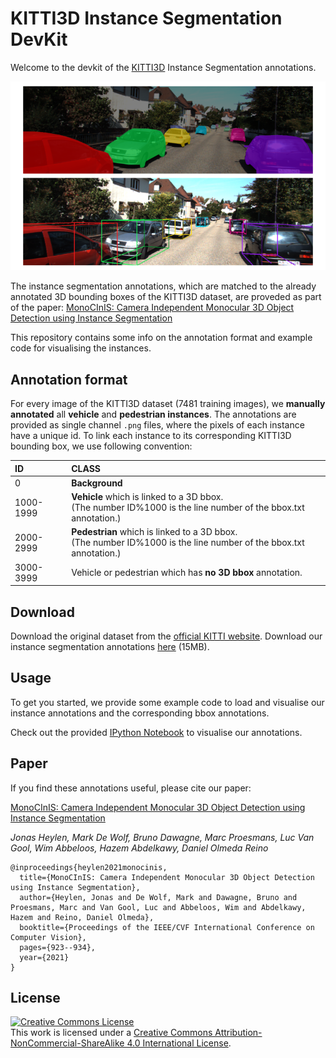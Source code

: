 # KITTI3D Instance Segmentation DevKit

Welcome to the devkit of the [KITTI3D](http://www.cvlibs.net/datasets/kitti/eval_object.php?obj_benchmark=3d) Instance Segmentation annotations.

![Example image](example_img.png)

The instance segmentation annotations, which are matched to the already annotated 3D bounding boxes of the KITTI3D dataset,  are proveded as part of the paper:
    [MonoCInIS: Camera Independent Monocular 3D Object Detection using Instance Segmentation](https://openaccess.thecvf.com/content/ICCV2021W/3DODI/papers/Heylen_MonoCInIS_Camera_Independent_Monocular_3D_Object_Detection_Using_Instance_Segmentation_ICCVW_2021_paper.pdf)

This repository contains some info on the annotation format and example code for visualising the instances.


## Annotation format

For every image of the KITTI3D dataset (7481 training images), we **manually annotated** all **vehicle** and **pedestrian instances**.
The annotations are provided as single channel `.png` files, where the pixels of each instance have a unique id.
To link each instance to its corresponding KITTI3D bounding box, we use following convention:

| ID        | CLASS        |
| :-------- | :----------- |
| 0         |  **Background**  | 
| 1000-1999 |  **Vehicle** which is linked to a 3D bbox. <br> (The number ID%1000 is the line number of the bbox.txt annotation.)| 
| 2000-2999 |  **Pedestrian** which is linked to a 3D bbox. <br> (The number ID%1000 is the line number of the bbox.txt annotation.)| 
| 3000-3999 |  Vehicle or pedestrian which has **no 3D bbox** annotation.| 


## Download

Download the original dataset from the [official KITTI website](http://www.cvlibs.net/datasets/kitti/eval_object.php?obj_benchmark=3d).
Download our instance segmentation annotations [here](https://github.com/HeylenJonas/KITTI3D-Instance-Segmentation-Devkit/raw/main/data_object_instance_2.zip) (15MB).


## Usage

To get you started, we provide some example code to load and visualise our instance annotations and the corresponding bbox annotations.

Check out the provided [IPython Notebook](Visualise_instances.ipynb) to visualise our annotations.


## Paper

If you find these annotations useful, please cite our paper:

[MonoCInIS: Camera Independent Monocular 3D Object Detection using Instance Segmentation](https://openaccess.thecvf.com/content/ICCV2021W/3DODI/papers/Heylen_MonoCInIS_Camera_Independent_Monocular_3D_Object_Detection_Using_Instance_Segmentation_ICCVW_2021_paper.pdf)

*Jonas Heylen, Mark De Wolf, Bruno Dawagne, Marc Proesmans, Luc Van Gool, Wim Abbeloos, Hazem Abdelkawy, Daniel Olmeda Reino*

```
@inproceedings{heylen2021monocinis,
  title={MonoCInIS: Camera Independent Monocular 3D Object Detection using Instance Segmentation},
  author={Heylen, Jonas and De Wolf, Mark and Dawagne, Bruno and Proesmans, Marc and Van Gool, Luc and Abbeloos, Wim and Abdelkawy, Hazem and Reino, Daniel Olmeda},
  booktitle={Proceedings of the IEEE/CVF International Conference on Computer Vision},
  pages={923--934},
  year={2021}
}
```


## License

<a rel="license" href="http://creativecommons.org/licenses/by-nc-sa/4.0/"><img alt="Creative Commons License" style="border-width:0" src="https://i.creativecommons.org/l/by-nc-sa/4.0/88x31.png" /></a><br />This work is licensed under a <a rel="license" href="http://creativecommons.org/licenses/by-nc-sa/4.0/">Creative Commons Attribution-NonCommercial-ShareAlike 4.0 International License</a>.
